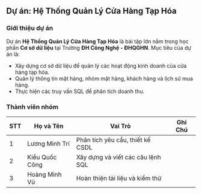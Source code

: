 ## Dự án: Hệ Thống Quản Lý Cửa Hàng Tạp Hóa

### Giới thiệu dự án
Dự án **Hệ Thống Quản Lý Cửa Hàng Tạp Hóa** là bài tập lớn nằm trong học phần **Cơ sở dữ liệu** tại Trường **ĐH Công Nghệ - ĐHQGHN**. Mục tiêu của dự án là:
- Xây dựng cơ sở dữ liệu để quản lý các hoạt động kinh doanh của cửa hàng tạp hóa.
- Quản lý thông tin mặt hàng, nhóm mặt hàng, khách hàng và lịch sử mua hàng.
- Thực hiện các truy vấn SQL để phân tích doanh thu.

### Thành viên nhóm
| STT | Họ và Tên          | Vai Trò                           | Ghi Chú          |
|-----|--------------------|-----------------------------------|------------------|
| 1   | Lương Minh Trí     | Phân tích yêu cầu, thiết kế CSDL  |                  |
| 2   | Kiều Quốc Công     | Xây dựng và viết các câu lệnh SQL |                  |
| 3   | Hoàng Minh Vũ      | Hoàn thiện tài liệu và kiểm thử   |                  |
